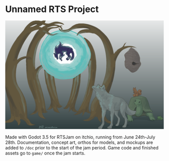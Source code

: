 # Unnamed RTS Project

![Illustration of a shadow wolf being purified in a Decontamination Facility, with a pure wolf, tortoise, squirrel, and frog watching.](doc/purification.png)


Made with Godot 3.5 for RTSJam on itchio, running from June 24th-July 28th. Documentation, concept art, orthos for models, and mockups are added to `/doc` prior to the start of the jam period. Game code and finished assets go to `game/` once the jam starts.

